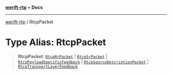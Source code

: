 [**werift-rtp**](../README.md) • **Docs**

***

[werift-rtp](../globals.md) / RtcpPacket

# Type Alias: RtcpPacket

> **RtcpPacket**: [`RtcpRrPacket`](../classes/RtcpRrPacket.md) \| [`RtcpSrPacket`](../classes/RtcpSrPacket.md) \| [`RtcpPayloadSpecificFeedback`](../classes/RtcpPayloadSpecificFeedback.md) \| [`RtcpSourceDescriptionPacket`](../classes/RtcpSourceDescriptionPacket.md) \| [`RtcpTransportLayerFeedback`](../classes/RtcpTransportLayerFeedback.md)
